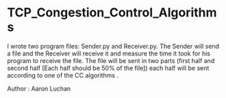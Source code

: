 # TCP_Congestion_Control_Algorithms

I wrote two program files: Sender.py and Receiver.py. 
The Sender will send a file and the Receiver will receive it and measure the time it took for his program to receive the file. 
The file will be sent in two parts (first half and second half [Each half should be 50% of the file]) each half will be sent according to one of the CC algorithms .

Author : Aaron Luchan
